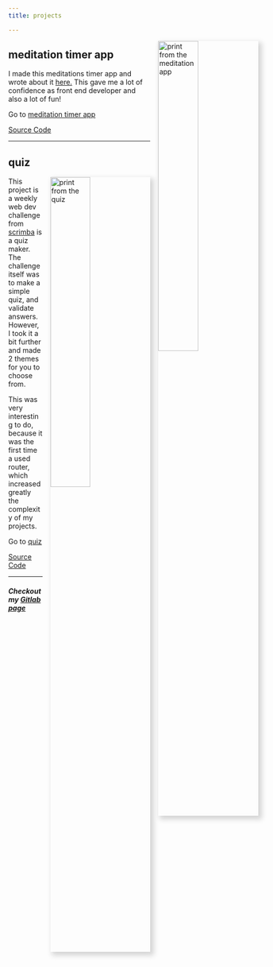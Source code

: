 ```yaml
---
title: projects

---
```



<a href="https://meditate.elenavolpato.me/"> <img width="40%" style="float: right; margin-left: 1rem; box-shadow: 5px 5px 10px 2px #d3d3d3;" src="/assets/img/Screenshot from 2021-04-28 13-31-37.png" alt="print from the meditation app"> </a>

## meditation timer app

I made this meditations timer app and wrote about it [here.](https://www.elenavolpato.me/2021/04/27/its-here/) This gave me a lot of confidence as front end developer and also a lot of fun! 

  Go to [meditation timer app](https://meditate.elenavolpato.me/)

  [Source Code](https://gitlab.com/elena_volpato/meditate)


_______


## quiz 

<a href="https://quiz.elenavolpato.me/#/"><img width="40%" style="float: right; box-shadow: 5px 5px 10px 2px #d3d3d3; margin-left: 1rem" src="/assets/img/Screenshot from 2021-04-28 13-42-09.png" alt="print from the quiz"> </a>

This project is a weekly web dev challenge from [scrimba](https://scrimba.com/) is a quiz maker. The challenge itself was to make a simple quiz, and validate answers. However, I took it a bit further and made 2 themes for you to choose from.

This was very interesting to do, because it was the first time a used router, which increased greatly the complexity of my projects.

  Go to [quiz](https://quiz.elenavolpato.me/#/)

  [Source Code](https://gitlab.com/elena_volpato/quiz)

_____

##### Checkout my [Gitlab page](https://gitlab.com/elena_volpato)

